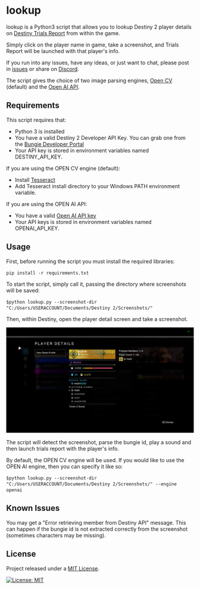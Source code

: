 # lookup

lookup is a Python3 script that allows you to lookup Destiny 2 player details on [Destiny Trials Report](https://trials.report/) from within the game.

Simply click on the player name in game, take a screenshot, and Trials Report will be launched with that player's info.

If you run into any issues, have any ideas, or just want to chat, please post in [issues](https://github.com/mikechambers/lookup/issues) or share on [Discord](https://discord.gg/2Y8bV2Mq3p).

The script gives the choice of two image parsing engines, [Open CV](https://opencv.org/) (default) and the [Open AI API](https://platform.openai.com/).

## Requirements

This script requires that:

-   Python 3 is installed
-   You have a valid Destiny 2 Developer API Key. You can grab one from the [Bungie Developer Portal](https://www.bungie.net/en/User/API)
-   Your API key is stored in environment variables named DESTINY_API_KEY.

If you are using the OPEN CV engine (default):

-   Install [Tesseract](https://github.com/UB-Mannheim/tesseract/wiki)
-   Add Tesseract install directory to your Windows PATH environment variable.

If you are using the OPEN AI API:

-   You have a valid [Open AI API key](https://platform.openai.com/api-keys)
-   Your API keys is stored in environment variables named OPENAI_API_KEY.

## Usage

First, before running the script you must install the required libraries:

```
pip install -r requirements.txt
```

To start the script, simply call it, passing the directory where screenshots will be saved:

```
$python lookup.py --screenshot-dir "C:/Users/USERACCOUNT/Documents/Destiny 2/Screenshots/"
```

Then, within Destiny, open the player detail screen and take a screenshot.

![image](images/screenshot.png)

The script will detect the screenshot, parse the bungie id, play a sound and then launch trials report with the player's info.

By default, the OPEN CV engine will be used. If you would like to use the OPEN AI engine, then you can specify it like so:

```
$python lookup.py --screenshot-dir "C:/Users/USERACCOUNT/Documents/Destiny 2/Screenshots/" --engine openai
```

## Known Issues

You may get a "Error retrieving member from Destiny API" message. This can happen if the bungie id is not extracted correctly from the screenshot (sometimes characters may be missing).

## License

Project released under a [MIT License](LICENSE.md).

[![License: MIT](https://img.shields.io/badge/License-MIT-orange.svg)](LICENSE.md)
